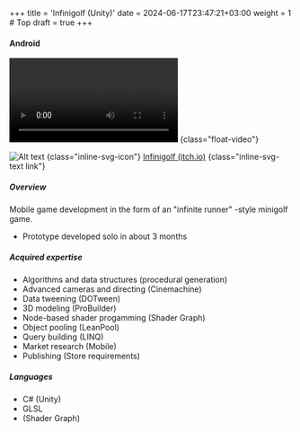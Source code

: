 +++
title = 'Infinigolf (Unity)'
date = 2024-06-17T23:47:21+03:00
weight = 1 # Top
draft = true
+++
#### Android

![Alt text](mp4/infinigolf.mp4)
{class="float-video"}

![Alt text](svg/itchio-textless-white.svg)
{class="inline-svg-icon"}
[Infinigolf (itch.io)](https://puttehi.itch.io/infinigolf)
{class="inline-svg-text link"}

##### Overview

Mobile game development in the form of an "infinite runner" -style minigolf game.

- Prototype developed solo in about 3 months

##### Acquired expertise

- Algorithms and data structures (procedural generation)
- Advanced cameras and directing (Cinemachine)
- Data tweening (DOTween)
- 3D modeling (ProBuilder)
- Node-based shader progamming (Shader Graph)
- Object pooling (LeanPool)
- Query building (LINQ)
- Market research (Mobile)
- Publishing (Store requirements)

##### Languages

- C# (Unity)
- GLSL
- (Shader Graph)

